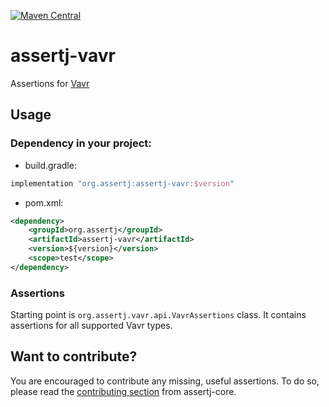 [![Maven Central](https://maven-badges.herokuapp.com/maven-central/org.assertj/assertj-vavr/badge.svg)](https://maven-badges.herokuapp.com/maven-central/org.assertj/assertj-vavr)

# assertj-vavr
Assertions for [Vavr](http://www.vavr.io/)

## Usage

### Dependency in your project:
- build.gradle:
```groovy
implementation "org.assertj:assertj-vavr:$version"
```
- pom.xml:
```xml
<dependency>
    <groupId>org.assertj</groupId>
    <artifactId>assertj-vavr</artifactId>
    <version>${version}</version>
    <scope>test</scope>
</dependency>
```

### Assertions
Starting point is `org.assertj.vavr.api.VavrAssertions` class. It contains assertions for all supported Vavr types.

## <a name="contributing"/>Want to contribute?

You are encouraged to contribute any missing, useful assertions. To do so, please read the [contributing section](https://github.com/joel-costigliola/assertj-core/blob/main/CONTRIBUTING.md) from assertj-core.
